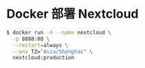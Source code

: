 # Docker 部署 Nextcloud

```sh
$ docker run -d --name nextcloud \
  -p 8888:80 \
  --restart=always \
  --env TZ="Asia/Shanghai" \
  nextcloud:production
```
